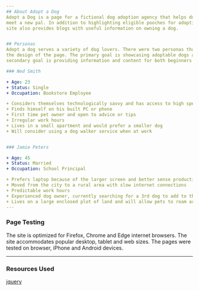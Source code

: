 ```yaml
---
## About Adopt a Dog
Adopt a Dog is a page for a fictional dog adoption agency that helps dog lovers
meet a new pal. In addition to highlighting eligible pooches for adoption, the
site also provides blogs with useful information on owning a dog.


## Personas
Adopt a dog serves a variety of dog lovers. There were two personas that informed
the design of the page. The primary goal is showcasing adoptable dogs and the
secondary goal is providing information and content for both beginners and experienced owners.

### Ned Smith

+ Age: 23
+ Status: Single
+ Occupation: Bookstore Employee

+ Considers themselves technologically savvy and has access to high speed internet.
+ Finds himself on his built PC or phone  
+ First time pet owner and open to advice or tips
+ Irregular work hours
+ Lives in a small apartment and would prefer a smaller dog
+ Will consider using a dog walker service when at work


### Jamie Peters

+ Age: 45
+ Status: Married
+ Occupation: School Principal

+ Prefers laptop because of the larger screen and better sense productivity
+ Moved from the city to a rural area with slow internet connections
+ Predictable work hours
+ Experienced dog owner, currently searching for a 3rd dog to add to the family
+ Lives on a large enclosed plot of land and will allow pets to roam around
---
```


### Page Testing

The site is optimized for Firefox, Chrome and Edge internet browsers. The site accommodates popular desktop, tablet and web sizes. The pages were tested on browser, iPhone and Android devices.

---

### Resources Used

[jquery](https://code.jquery.com/)
